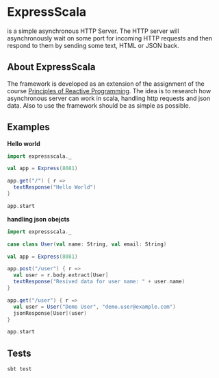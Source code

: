 ExpressScala 
============
is a simple asynchronous HTTP Server. The HTTP server will asynchronously wait on some port for incoming HTTP requests and then respond to them by sending some text, HTML or JSON back.

About ExpressScala
------------------
The framework is developed as an extension of the assignment of the course [Principles of Reactive Programming](https://www.coursera.org/course/reactive). The idea is to research how asynchronous server can work in scala, handling http requests and json data. Also to use the framework should be as simple as possible.

Examples
--------
**Hello world**

```scala
import expressscala._

val app = Express(8081)

app.get("/") { r =>
  textResponse("Hello World")
}

app.start
```

**handling json obejcts**
```scala
import expressscala._

case class User(val name: String, val email: String)

val app = Express(8081)

app.post("/user") { r =>
  val user = r.body.extract[User]
  textResponse("Resived data for user name: " + user.name)
}

app.get("/user") { r =>
  val user = User("Demo User", "demo.user@example.com")
  jsonResponse[User](user)
}

app.start
```

Tests
-----
```scala
sbt test
```
